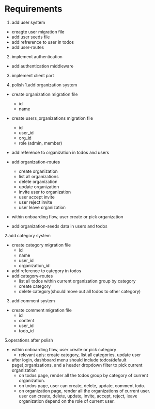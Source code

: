 # Requirements
1. add user system
  - creagte user migration file
  - add user seeds file
  - add refrerence to user in todos
  - add user-routes

2. implement authentication
  - add authentication middleware

3. implement client part

4. polish
  1.add organization system
  - create organization migration file
    - id
    - name
  - create users_organizations migration file
    - id
    - user_id
    - org_id
    - role (admin, member)
  - add reference to organization in todos and users
  - add organization-routes
    - create organization
    - list all organizations
    - delete organization
    - update organization
    - invite user to organization
    - user accept invite
    - user reject invite
    - user leave organization
  - within onboarding flow, user create or pick organization

  - add organization-seeds data in users and todos

  2.add category system
  - create category migration file
    - id
    - name
    - user_id
    - organization_id
  - add reference to category in todos
  - add category-routes
    - list all todos within current organization group by category
    - create category
    - delete category(should move out all todos to other category)
  3. add comment system
  - create comment migration file
    - id
    - content
    - user_id
    - todo_id

5.operations after polish
  - within onboarding flow, user create or pick category
    - relevant apis: create category, list all categories, update user
  - after login, dashboard menu should include todos(default page),organizations, and a header dropdown filter to pick
  current organization
    - on todos page, render all the todos group by category of current organization.
    - on todos page, user can create, delete, update, comment todo.
    - on organization page, render all the organizations of current user. user can create, delete, update, invite, accept, reject, leave organization depend on the role of current user.
